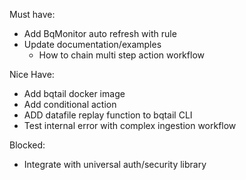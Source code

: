 
Must have:
- Add BqMonitor auto refresh with rule
- Update documentation/examples
    - How to chain multi step action workflow

    
Nice Have:
- Add bqtail docker image
- Add conditional action
- ADD datafile replay function to bqtail CLI
- Test internal error with complex ingestion workflow

Blocked:
- Integrate with universal auth/security library
